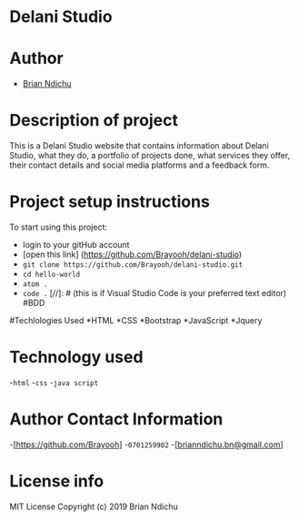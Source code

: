 # Delani Studio

# Author
- [Brian Ndichu](https://github.com/brayooh)
# Description of project 
This is a Delani Studio website that contains information about Delani Studio, what they do, a portfolio of projects done,  what services they offer, their contact details and social media platforms and a feedback form. 
  
# Project setup instructions
To start using this project:
- login to your gitHub account
- [open this link] (https://github.com/Brayooh/delani-studio)
- `git clone https://github.com/Brayooh/delani-studio.git`
- `cd hello-world`
- `atom .`
- `code .` [//]: # (this is if Visual Studio Code is your preferred text editor)
#BDD

#Techlologies Used
*HTML
*CSS
*Bootstrap
*JavaScript
*Jquery


# Technology used 
-`html`
-`css`
-`java script`

# Author Contact Information
-[https://github.com/Brayooh]
-`0701259902`
-[brianndichu.bn@gmail.com]

# License info
MIT License
Copyright (c) 2019 Brian Ndichu